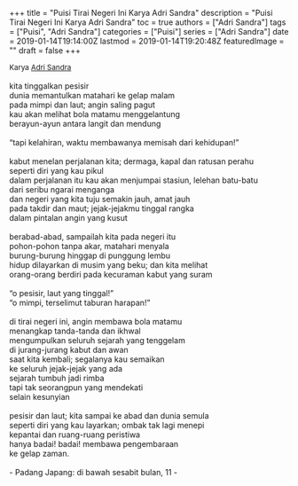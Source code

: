 +++
title = "Puisi Tirai Negeri Ini Karya Adri Sandra"
description = "Puisi Tirai Negeri Ini Karya Adri Sandra"
toc = true
authors = ["Adri Sandra"]
tags = ["Puisi", "Adri Sandra"]
categories = ["Puisi"]
series = ["Adri Sandra"]
date = 2019-01-14T19:14:00Z
lastmod = 2019-01-14T19:20:48Z
featuredImage = ""
draft = false
+++

<div style="text-align: justify;">
<div style="font-size: small;">Karya <a href="/authors/adri-sandra/" target="_blank">Adri Sandra</a></div><br />
kita tinggalkan pesisir<br />dunia memantulkan matahari ke gelap malam<br />pada mimpi dan laut; angin saling pagut<br />kau akan melihat bola matamu menggelantung<br />berayun-ayun antara langit dan mendung<br /><br />“tapi kelahiran, waktu membawanya memisah dari kehidupan!”<br /><br />kabut menelan perjalanan kita; dermaga, kapal dan ratusan perahu<br />seperti diri yang kau pikul<br />dalam perjalanan itu kau akan menjumpai stasiun, lelehan batu-batu<br />dari seribu ngarai menganga<br />dan negeri yang kita tuju semakin jauh, amat jauh<br />pada takdir dan maut; jejak-jejakmu tinggal rangka<br />dalam pintalan angin yang kusut<br /><br />berabad-abad, sampailah kita pada negeri itu<br />pohon-pohon tanpa akar, matahari menyala<br />burung-burung hinggap di punggung lembu<br />hidup dilayarkan di musim yang beku; dan kita melihat<br />orang-orang berdiri pada kecuraman kabut yang suram<br /><br />“o pesisir, laut yang tinggal!”<br />“o mimpi, terselimut taburan harapan!”<br /><br />di tirai negeri ini, angin membawa bola matamu<br />menangkap tanda-tanda dan ikhwal<br />mengumpulkan seluruh sejarah yang tenggelam<br />di jurang-jurang kabut dan awan<br />saat kita kembali; segalanya kau semaikan<br />ke seluruh jejak-jejak yang ada<br />sejarah tumbuh jadi rimba<br />tapi tak seorangpun yang mendekati<br />selain kesunyian<br /><br />pesisir dan laut; kita sampai ke abad dan dunia semula<br />seperti diri yang kau layarkan; ombak tak lagi menepi<br />kepantai dan ruang-ruang peristiwa<br />hanya badai! badai! membawa pengembaraan<br />ke gelap zaman.<br /><br />- Padang Japang: di bawah sesabit bulan, 11 -</div>
